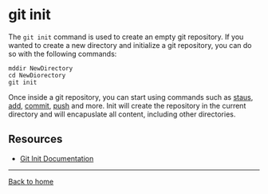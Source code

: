 # git init
The `git init` command is used to create an empty git repository.
If you wanted to create a new directory and initialize a git repository, you can do so with the following commands:
```
mddir NewDirectory
cd NewDiorectory
git init
```
Once inside a git repository, you can start using commands such as 
[staus](./Status.md), 
[add](./Add/.md), 
[commit](./Commit), 
[push](,/Push.md) and more.
Init will create the repository in the current directory and will encapuslate all content, including other directories.
## Resources
 - [Git Init Documentation](https://git-scm.com/docs/git-init)
 ---
 [Back to home](../Readme.md)
 